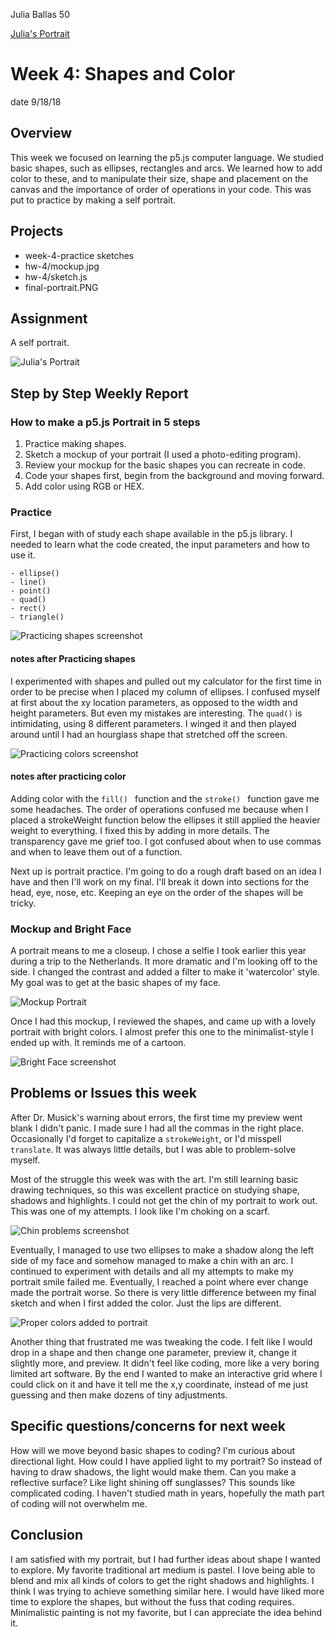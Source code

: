 Julia Ballas 50

[Julia's Portrait](https://jballas.github.io/120-work/hw-4/index.html)

# Week 4: Shapes and Color

date 9/18/18

## Overview

This week we focused on learning the p5.js computer language. We studied basic shapes, such as ellipses, rectangles and arcs. We learned how to add color to these, and to manipulate their size, shape and placement on the canvas and the importance of order of operations in your code. This was put to practice by making a self portrait.

## Projects

- week-4-practice sketches
- hw-4/mockup.jpg
- hw-4/sketch.js
- final-portrait.PNG

## Assignment

 A self portrait.

![Julia's Portrait](final-portrait.PNG)

## Step by Step Weekly Report

### How to make a p5.js Portrait in 5 steps

1. Practice making shapes.
2. Sketch a mockup of your portrait (I used a photo-editing program).
3. Review your mockup for the basic shapes you can recreate in code.
4. Code your shapes first, begin from the background and moving forward.
5. Add color using RGB or HEX.

### Practice

First, I began with of study each shape available in the p5.js library. I needed to learn what the code created, the input parameters and how to use it.
```
- ellipse()
- line()
- point()
- quad()
- rect()
- triangle()
```
![Practicing shapes screenshot](shapes-screenshot.PNG)

#### notes after Practicing shapes

I experimented with shapes and pulled out my calculator for the first time in order to be precise when I placed my column of ellipses. I confused myself at first about the xy location parameters, as opposed to the width and height parameters. But even my mistakes are interesting. The ``` quad() ``` is intimidating, using 8 different parameters. I winged it and then played around until I had an hourglass shape that stretched off the screen.

![Practicing colors screenshot](colors-screenshot.PNG)

#### notes after practicing color

Adding color with the ```fill() ``` function and the ```stroke() ``` function gave me some headaches. The order of operations confused me because when I placed a strokeWeight function below the ellipses it still applied the heavier weight to everything. I fixed this by adding in more details. The transparency gave me grief too. I got confused about when to use commas and when to leave them out of a function.

Next up is portrait practice. I'm going to do a rough draft based on an idea I have and then I'll work on my final. I'll break it down into sections for the head, eye, nose, etc. Keeping an eye on the order of the shapes will be tricky.

### Mockup and Bright Face

A portrait means to me a closeup. I chose a selfie I took earlier this year during a trip to the Netherlands. It more dramatic and I'm looking off to the side. I changed the contrast and added a filter to make it 'watercolor' style. My goal was to get at the basic shapes of my face.

![Mockup Portrait](mockup.jpg)

Once I had this mockup, I reviewed the shapes, and came up with a lovely portrait with bright colors. I almost prefer this one to the minimalist-style I ended up with. It reminds me of a cartoon.

![Bright Face screenshot](hw-4-bright-face-shapes.PNG)

## Problems or Issues this week

After Dr. Musick's warning about errors, the first time my preview went blank I didn't panic. I made sure I had all the commas in the right place. Occasionally I'd forget to capitalize a ``` strokeWeight ```, or I'd misspell ``` translate ```. It was always little details, but I was able to problem-solve myself.

Most of the struggle this week was with the art. I'm still learning basic drawing techniques, so this was excellent practice on studying shape, shadows and highlights. I could not get the chin of my portrait to work out. This was one of my attempts. I look like I'm choking on a scarf.

![Chin problems screenshot](hw-4-chin-shading.PNG)

Eventually, I managed to use two ellipses to make a shadow along the left side of my face and somehow managed to make a chin with an arc. I continued to experiment with details and all my attempts to make my portrait smile failed me. Eventually, I reached a point where ever change made the portrait worse. So there is very little difference between my final sketch and when I first added the color. Just the lips are different.

![Proper colors added to portrait](hw-4-proper-colors.PNG)

Another thing that frustrated me was tweaking the code. I felt like I would drop in a shape and then change one parameter, preview it, change it slightly more, and preview. It didn't feel like coding, more like a very boring limited art software. By the end I wanted to make an interactive grid where I could click on it and have it tell me the x,y coordinate, instead of me just guessing and then make dozens of tiny adjustments.

## Specific questions/concerns for next week

How will we move beyond basic shapes to coding? I'm curious about directional light. How could I have applied light to my portrait? So instead of having to draw shadows, the light would make them. Can you make a reflective surface? Like light shining off sunglasses? This sounds like complicated coding. I haven't studied math in years, hopefully the math part of coding will not overwhelm me.

## Conclusion

I am satisfied with my portrait, but I had further ideas about shape I wanted to explore. My favorite traditional art medium is pastel. I love being able to blend and mix all kinds of colors to get the right shadows and highlights. I think I was trying to achieve something similar here. I would have liked more time to explore the shapes, but without the fuss that coding requires. Minimalistic painting is not my favorite, but I can appreciate the idea behind it.